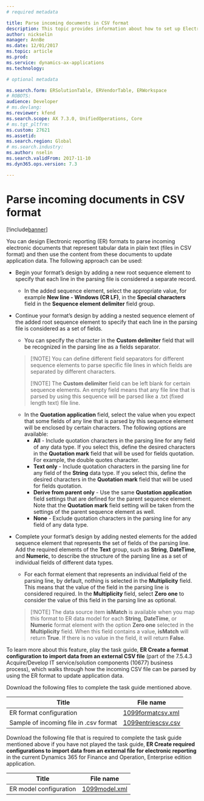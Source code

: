 ```yaml
---
# required metadata

title: Parse incoming documents in CSV format
description: This topic provides information about how to set up Electronic reporting (ER) formats to parse incoming CSV formatted documents. 
author: nickselin
manager: AnnBe
ms.date: 12/01/2017
ms.topic: article
ms.prod: 
ms.service: dynamics-ax-applications
ms.technology: 

# optional metadata

ms.search.form: ERSolutionTable, ERVendorTable, ERWorkspace
# ROBOTS: 
audience: Developer
# ms.devlang: 
ms.reviewer: kfend
ms.search.scope: AX 7.3.0, UnifiedOperations, Core
# ms.tgt_pltfrm: 
ms.custom: 27621
ms.assetid: 
ms.search.region: Global
# ms.search.industry: 
ms.author: nselin
ms.search.validFrom: 2017-11-10
ms.dyn365.ops.version: 7.3

---
```

# Parse incoming documents in CSV format
[!include[banner](../includes/banner.md)]

You can design Electronic reporting (ER) formats to parse incoming electronic documents that represent tabular data in plain text (files in CSV format) and then use the content from these documents to update application data. The following approach can be used:

+ Begin your format’s design by adding a new root sequence element to specify that each line in the parsing file is considered a separate record.
  + In the added sequence element, select the appropriate value, for example **New line - Windows (CR LF)**, in the **Special characters** field in the **Sequence element delimiter** field group.
+ Continue your format’s design by adding a nested sequence element of the added root sequence element to specify that each line in the parsing file is considered as a set of fields.
  + You can specify the character in the **Custom delimiter** field that will be recognized in the parsing line as a fields separator.
  >
  > [!NOTE]
  > You can define different field separators for different sequence elements to parse specific file lines in which fields are separated by different characters.
  >
  > [!NOTE]
  > The **Custom delimiter** field can be left blank for certain sequence elements. An empty field means that any file line that is parsed by using this sequence will be parsed like a .txt (fixed length text) file line.
  
  + In the **Quotation application** field, select the value when you expect that some fields of any line that is parsed by this sequence element will be enclosed by certain characters. The following options are available:
    + **All** - Include quotation characters in the parsing line for any field of any data type. If you select this, define the desired characters in the **Quotation mark** field that will be used for fields quotation. For example, the double quotes character.
    + **Text only** - Include quotation characters in the parsing line for any field of the **String** data type. If you select this, define the desired characters in the **Quotation mark** field that will be used for fields quotation.
    + **Derive from parent only** - Use the same **Quotation application** field settings that are defined for the parent sequence element. Note that the **Quotation mark** field setting will be taken from the settings of the parent sequence element as well.
    + **None** - Exclude quotation characters in the parsing line for any field of any data type.
+ Complete your format’s design by adding nested elements for the added sequence element that represents the set of fields of the parsing line. Add the required elements of the **Text** group, such as **String**, **DateTime**, and **Numeric**, to describe the structure of the parsing line as a set of individual fields of different data types.
  + For each format element that represents an individual field of the parsing line, by default, nothing is selected in the **Multiplicity** field. This means that the value of the field in the parsing line is considered required. In the **Multiplicity** field, select **Zero one** to consider the value of this field in the parsing line as optional.
  >
  > [!NOTE]
  > The data source item **isMatch** is available when you map this format to ER data model for each **String**, **DateTime**, or **Numeric** format element with the option **Zero one** selected in the **Multiplicity** field. When this field contains a value,  **isMatch** will return **True**. If there is no value in the field, it will return **False**.

To learn more about this feature, play the task guide, **ER Create a format configuration to import data from an external CSV file** (part of the 7.5.4.3 Acquire/Develop IT service/solution components (10677) business process), which walks through how the incoming CSV file can be parsed by using the ER format to update application data.

Download the following files to complete the task guide mentioned above.

| Title                                  | File name          |
|----------------------------------------|--------------------|
| ER format configuration                | [1099formatcsv.xml](https://go.microsoft.com/fwlink/?linkid=862266)  |
| Sample of incoming file in .csv format | [1099entriescsv.csv](https://go.microsoft.com/fwlink/?linkid=862266) |

Download the following file that is required to complete the task guide mentioned above if you have not played the task guide, **ER Create required configurations to import data from an external file for electronic reporting** in the current Dynamics 365 for Finance and Operation, Enterprise edition application.

| Title                                  | File name          |
|----------------------------------------|--------------------|
| ER model configuration               | [1099model.xml](https://go.microsoft.com/fwlink/?linkid=862266)  |
